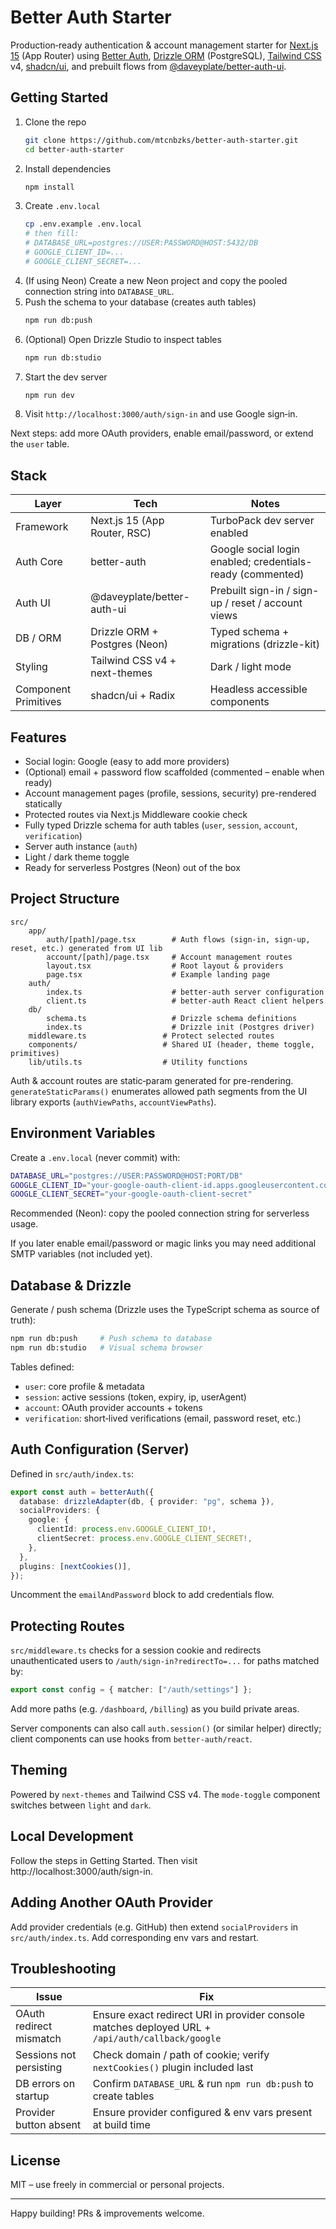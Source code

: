 # Better Auth Starter

Production‑ready authentication & account management starter for
[Next.js 15](https://nextjs.org) (App Router) using
[Better Auth](https://better-auth.com),
[Drizzle ORM](https://orm.drizzle.team) (PostgreSQL),
[Tailwind CSS](https://tailwindcss.com) v4, [shadcn/ui](https://ui.shadcn.com),
and prebuilt flows from
[@daveyplate/better-auth-ui](https://better-auth-ui.com/).

## Getting Started

1. Clone the repo
   ```bash
   git clone https://github.com/mtcnbzks/better-auth-starter.git
   cd better-auth-starter
   ```
2. Install dependencies
   ```bash
   npm install
   ```
3. Create `.env.local`
   ```bash
   cp .env.example .env.local
   # then fill:
   # DATABASE_URL=postgres://USER:PASSWORD@HOST:5432/DB
   # GOOGLE_CLIENT_ID=...
   # GOOGLE_CLIENT_SECRET=...
   ```
4. (If using Neon) Create a new Neon project and copy the pooled connection string into `DATABASE_URL`.
5. Push the schema to your database (creates auth tables)
   ```bash
   npm run db:push
   ```
6. (Optional) Open Drizzle Studio to inspect tables
   ```bash
   npm run db:studio
   ```
7. Start the dev server
   ```bash
   npm run dev
   ```
8. Visit `http://localhost:3000/auth/sign-in` and use Google sign‑in.

Next steps: add more OAuth providers, enable email/password, or extend the `user` table.

## Stack

| Layer                | Tech                          | Notes                                                      |
| -------------------- | ----------------------------- | ---------------------------------------------------------- |
| Framework            | Next.js 15 (App Router, RSC)  | TurboPack dev server enabled                               |
| Auth Core            | better-auth                   | Google social login enabled; credentials-ready (commented) |
| Auth UI              | @daveyplate/better-auth-ui    | Prebuilt sign-in / sign-up / reset / account views         |
| DB / ORM             | Drizzle ORM + Postgres (Neon) | Typed schema + migrations (drizzle-kit)                    |
| Styling              | Tailwind CSS v4 + next-themes | Dark / light mode                                          |
| Component Primitives | shadcn/ui + Radix             | Headless accessible components                             |

## Features

- Social login: Google (easy to add more providers)
- (Optional) email + password flow scaffolded (commented – enable when ready)
- Account management pages (profile, sessions, security) pre-rendered statically
- Protected routes via Next.js Middleware cookie check
- Fully typed Drizzle schema for auth tables (`user`, `session`, `account`, `verification`)
- Server auth instance (`auth`)
- Light / dark theme toggle
- Ready for serverless Postgres (Neon) out of the box

## Project Structure

```
src/
	app/
		auth/[path]/page.tsx        # Auth flows (sign-in, sign-up, reset, etc.) generated from UI lib
		account/[path]/page.tsx     # Account management routes
		layout.tsx                  # Root layout & providers
		page.tsx                    # Example landing page
	auth/
		index.ts                    # better-auth server configuration
		client.ts                   # better-auth React client helpers
	db/
		schema.ts                   # Drizzle schema definitions
		index.ts                    # Drizzle init (Postgres driver)
	middleware.ts                 # Protect selected routes
	components/                   # Shared UI (header, theme toggle, primitives)
	lib/utils.ts                  # Utility functions
```

Auth & account routes are static‑param generated for pre-rendering. `generateStaticParams()`
enumerates allowed path segments from the UI library exports (`authViewPaths`,
`accountViewPaths`).

## Environment Variables

Create a `.env.local` (never commit) with:

```bash
DATABASE_URL="postgres://USER:PASSWORD@HOST:PORT/DB"
GOOGLE_CLIENT_ID="your-google-oauth-client-id.apps.googleusercontent.com"
GOOGLE_CLIENT_SECRET="your-google-oauth-client-secret"
```

Recommended (Neon): copy the pooled connection string for serverless usage.

If you later enable email/password or magic links you may need additional SMTP variables (not included yet).

## Database & Drizzle

Generate / push schema (Drizzle uses the TypeScript schema as source of truth):

```bash
npm run db:push     # Push schema to database
npm run db:studio   # Visual schema browser
```

Tables defined:

- `user`: core profile & metadata
- `session`: active sessions (token, expiry, ip, userAgent)
- `account`: OAuth provider accounts + tokens
- `verification`: short‑lived verifications (email, password reset, etc.)

## Auth Configuration (Server)

Defined in `src/auth/index.ts`:

```ts
export const auth = betterAuth({
  database: drizzleAdapter(db, { provider: "pg", schema }),
  socialProviders: {
    google: {
      clientId: process.env.GOOGLE_CLIENT_ID!,
      clientSecret: process.env.GOOGLE_CLIENT_SECRET!,
    },
  },
  plugins: [nextCookies()],
});
```

Uncomment the `emailAndPassword` block to add credentials flow.

## Protecting Routes

`src/middleware.ts` checks for a session cookie and redirects unauthenticated users to `/auth/sign-in?redirectTo=...` for paths matched by:

```ts
export const config = { matcher: ["/auth/settings"] };
```

Add more paths (e.g. `/dashboard`, `/billing`) as you build private areas.

Server components can also call `auth.session()` (or similar helper) directly; client components can use hooks from `better-auth/react`.

## Theming

Powered by `next-themes` and Tailwind CSS v4. The `mode-toggle` component switches between `light` and `dark`.

## Local Development

Follow the steps in Getting Started. Then visit http://localhost:3000/auth/sign-in.

## Adding Another OAuth Provider

Add provider credentials (e.g. GitHub) then extend `socialProviders` in `src/auth/index.ts`. Add corresponding env vars and restart.

## Troubleshooting

| Issue                   | Fix                                                                                              |
| ----------------------- | ------------------------------------------------------------------------------------------------ |
| OAuth redirect mismatch | Ensure exact redirect URI in provider console matches deployed URL + `/api/auth/callback/google` |
| Sessions not persisting | Check domain / path of cookie; verify `nextCookies()` plugin included last                       |
| DB errors on startup    | Confirm `DATABASE_URL` & run `npm run db:push` to create tables                                  |
| Provider button absent  | Ensure provider configured & env vars present at build time                                      |

## License

MIT – use freely in commercial or personal projects.

---

Happy building! PRs & improvements welcome.
